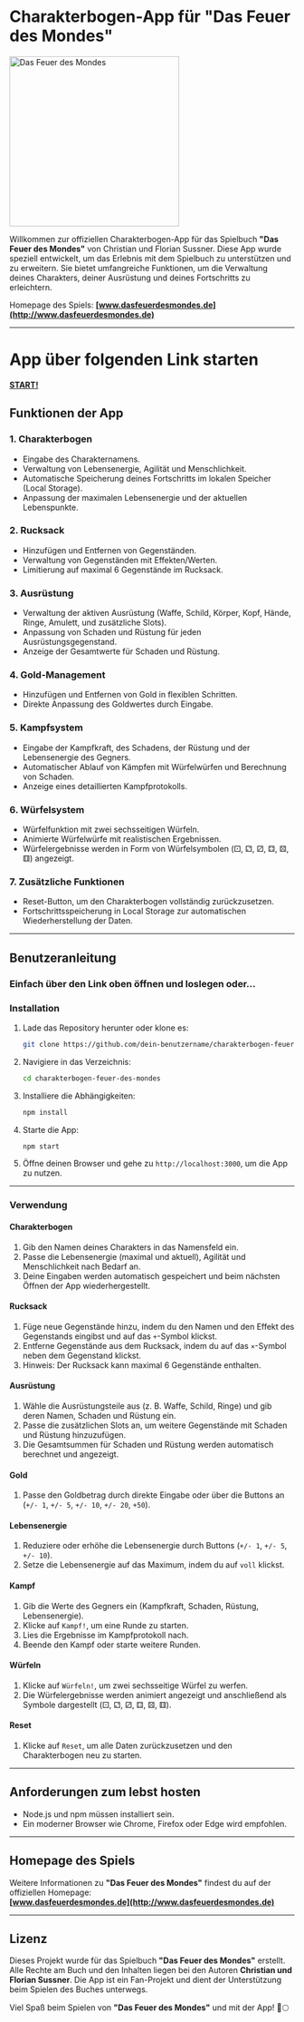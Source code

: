 # Charakterbogen-App für "Das Feuer des Mondes"

<img src="https://dasfeuerdesmondes.de/wp-content/uploads/2017/11/Cover-2.-Auflage-201x300.jpg" alt="Das Feuer des Mondes" width="300"/>

Willkommen zur offiziellen Charakterbogen-App für das Spielbuch **"Das Feuer des Mondes"** von Christian und Florian Sussner. Diese App wurde speziell entwickelt, um das Erlebnis mit dem Spielbuch zu unterstützen und zu erweitern. Sie bietet umfangreiche Funktionen, um die Verwaltung deines Charakters, deiner Ausrüstung und deines Fortschritts zu erleichtern.

Homepage des Spiels: **[www.dasfeuerdesmondes.de](http://www.dasfeuerdesmondes.de)**

---

# App über folgenden Link starten

**[START!](https://techtopa.github.io/dfdm-app/)**

## Funktionen der App

### 1. **Charakterbogen**
- Eingabe des Charakternamens.
- Verwaltung von Lebensenergie, Agilität und Menschlichkeit.
- Automatische Speicherung deines Fortschritts im lokalen Speicher (Local Storage).
- Anpassung der maximalen Lebensenergie und der aktuellen Lebenspunkte.

### 2. **Rucksack**
- Hinzufügen und Entfernen von Gegenständen.
- Verwaltung von Gegenständen mit Effekten/Werten.
- Limitierung auf maximal 6 Gegenstände im Rucksack.

### 3. **Ausrüstung**
- Verwaltung der aktiven Ausrüstung (Waffe, Schild, Körper, Kopf, Hände, Ringe, Amulett, und zusätzliche Slots).
- Anpassung von Schaden und Rüstung für jeden Ausrüstungsgegenstand.
- Anzeige der Gesamtwerte für Schaden und Rüstung.

### 4. **Gold-Management**
- Hinzufügen und Entfernen von Gold in flexiblen Schritten.
- Direkte Anpassung des Goldwertes durch Eingabe.

### 5. **Kampfsystem**
- Eingabe der Kampfkraft, des Schadens, der Rüstung und der Lebensenergie des Gegners.
- Automatischer Ablauf von Kämpfen mit Würfelwürfen und Berechnung von Schaden.
- Anzeige eines detaillierten Kampfprotokolls.

### 6. **Würfelsystem**
- Würfelfunktion mit zwei sechsseitigen Würfeln.
- Animierte Würfelwürfe mit realistischen Ergebnissen.
- Würfelergebnisse werden in Form von Würfelsymbolen (⚀, ⚁, ⚂, ⚃, ⚄, ⚅) angezeigt.

### 7. **Zusätzliche Funktionen**
- Reset-Button, um den Charakterbogen vollständig zurückzusetzen.
- Fortschrittsspeicherung in Local Storage zur automatischen Wiederherstellung der Daten.

---

## Benutzeranleitung

### **Einfach über den Link oben öffnen und loslegen oder...**

### **Installation**
1. Lade das Repository herunter oder klone es:
   ```bash
   git clone https://github.com/dein-benutzername/charakterbogen-feuer-des-mondes.git
   ```
2. Navigiere in das Verzeichnis:
   ```bash
   cd charakterbogen-feuer-des-mondes
   ```
3. Installiere die Abhängigkeiten:
   ```bash
   npm install
   ```
4. Starte die App:
   ```bash
   npm start
   ```
5. Öffne deinen Browser und gehe zu `http://localhost:3000`, um die App zu nutzen.

---

### **Verwendung**

#### **Charakterbogen**
1. Gib den Namen deines Charakters in das Namensfeld ein.
2. Passe die Lebensenergie (maximal und aktuell), Agilität und Menschlichkeit nach Bedarf an.
3. Deine Eingaben werden automatisch gespeichert und beim nächsten Öffnen der App wiederhergestellt.

#### **Rucksack**
1. Füge neue Gegenstände hinzu, indem du den Namen und den Effekt des Gegenstands eingibst und auf das `+`-Symbol klickst.
2. Entferne Gegenstände aus dem Rucksack, indem du auf das `×`-Symbol neben dem Gegenstand klickst.
3. Hinweis: Der Rucksack kann maximal 6 Gegenstände enthalten.

#### **Ausrüstung**
1. Wähle die Ausrüstungsteile aus (z. B. Waffe, Schild, Ringe) und gib deren Namen, Schaden und Rüstung ein.
2. Passe die zusätzlichen Slots an, um weitere Gegenstände mit Schaden und Rüstung hinzuzufügen.
3. Die Gesamtsummen für Schaden und Rüstung werden automatisch berechnet und angezeigt.

#### **Gold**
1. Passe den Goldbetrag durch direkte Eingabe oder über die Buttons an (`+/- 1`, `+/- 5`, `+/- 10`, `+/- 20`, `+50`).

#### **Lebensenergie**
1. Reduziere oder erhöhe die Lebensenergie durch Buttons (`+/- 1`, `+/- 5`, `+/- 10`).
2. Setze die Lebensenergie auf das Maximum, indem du auf `voll` klickst.

#### **Kampf**
1. Gib die Werte des Gegners ein (Kampfkraft, Schaden, Rüstung, Lebensenergie).
2. Klicke auf `Kampf!`, um eine Runde zu starten.
3. Lies die Ergebnisse im Kampfprotokoll nach.
4. Beende den Kampf oder starte weitere Runden.

#### **Würfeln**
1. Klicke auf `Würfeln!`, um zwei sechsseitige Würfel zu werfen.
2. Die Würfelergebnisse werden animiert angezeigt und anschließend als Symbole dargestellt (⚀, ⚁, ⚂, ⚃, ⚄, ⚅).

#### **Reset**
1. Klicke auf `Reset`, um alle Daten zurückzusetzen und den Charakterbogen neu zu starten.

---

## Anforderungen zum lebst hosten
- Node.js und npm müssen installiert sein.
- Ein moderner Browser wie Chrome, Firefox oder Edge wird empfohlen.

---

## Homepage des Spiels
Weitere Informationen zu **"Das Feuer des Mondes"** findest du auf der offiziellen Homepage:  
**[www.dasfeuerdesmondes.de](http://www.dasfeuerdesmondes.de)**

---

## Lizenz
Dieses Projekt wurde für das Spielbuch **"Das Feuer des Mondes"** erstellt. Alle Rechte am Buch und den Inhalten liegen bei den Autoren **Christian und Florian Sussner**. Die App ist ein Fan-Projekt und dient der Unterstützung beim Spielen des Buches unterwegs.

Viel Spaß beim Spielen von **"Das Feuer des Mondes"** und mit der App! 🐉🌕
